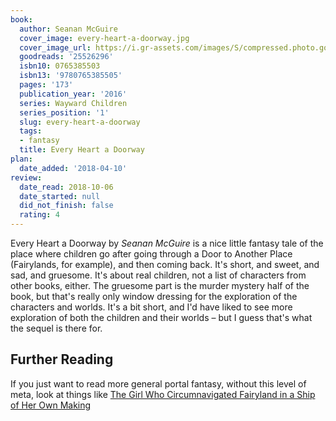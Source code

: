 ```yaml
---
book:
  author: Seanan McGuire
  cover_image: every-heart-a-doorway.jpg
  cover_image_url: https://i.gr-assets.com/images/S/compressed.photo.goodreads.com/books/1431438555l/25526296._SX98_.jpg
  goodreads: '25526296'
  isbn10: 0765385503
  isbn13: '9780765385505'
  pages: '173'
  publication_year: '2016'
  series: Wayward Children
  series_position: '1'
  slug: every-heart-a-doorway
  tags:
  - fantasy
  title: Every Heart a Doorway
plan:
  date_added: '2018-04-10'
review:
  date_read: 2018-10-06
  date_started: null
  did_not_finish: false
  rating: 4
---
```


Every Heart a Doorway by *Seanan McGuire* is a nice little fantasy tale of the place where children go after going
through a Door to Another Place (Fairylands, for example), and then coming back. It's short, and sweet, and sad, and
gruesome. It's about real children, not a list of characters from other books, either. The gruesome part is the murder
mystery half of the book, but that's really only window dressing for the exploration of the characters and worlds. It's
a bit short, and I'd have liked to see more exploration of both the children and their worlds – but I guess that's what
the sequel is there for.

## Further Reading

If you just want to read more general portal fantasy, without this level of meta, look at things like [The Girl Who
Circumnavigated Fairyland in a Ship of Her Own
Making](https://books.rixx.de/reviews/2016/the-girl-who-circumnavigated-fairyland-in-a-ship-of-her-own-making)
